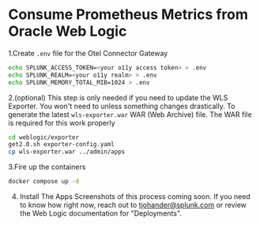 # Consume Prometheus Metrics from Oracle Web Logic


1.Create `.env` file for the Otel Connector Gateway
```bash
echo SPLUNK_ACCESS_TOKEN=<your o11y access token> > .env
echo SPLUNK_REALM=<your o11y realm> > .env
echo SPLUNK_MEMORY_TOTAL_MIB=1024 > .env
```
2.(optional)
This step is only needed if you need to update the WLS Exporter.  You won't need to unless something changes drastically. 
To generate the latest `wls-exporter.war` WAR (Web Archive) file. The WAR file is required for this work properly
```bash
cd weblogic/exporter
get2.0.sh exporter-config.yaml
cp wls-exporter.war ../admin/apps
```
3.Fire up the containers
``` bash
docker compose up -d
```
4. Install The Apps
Screenshots of this process coming soon.  If you need to know how right now, reach out to tjohander@splunk.com or review the Web Logic documentation for "Deployments".
